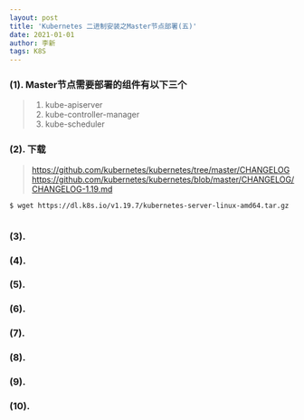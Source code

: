 ```yaml
---
layout: post
title: 'Kubernetes 二进制安装之Master节点部署(五)'
date: 2021-01-01
author: 李新
tags: K8S
---
```


### (1). Master节点需要部署的组件有以下三个
> 1. kube-apiserver   
> 2. kube-controller-manager   
> 3. kube-scheduler   
### (2). 下载
> https://github.com/kubernetes/kubernetes/tree/master/CHANGELOG   
> https://github.com/kubernetes/kubernetes/blob/master/CHANGELOG/CHANGELOG-1.19.md   

```
$ wget https://dl.k8s.io/v1.19.7/kubernetes-server-linux-amd64.tar.gz


```
### (3). 

### (4). 

### (5). 

### (6). 

### (7). 

### (8). 

### (9). 

### (10). 